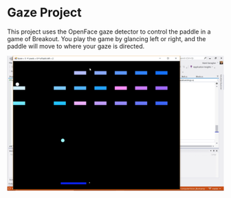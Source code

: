 # Gaze Project

This project uses the OpenFace gaze detector to control the paddle in a game of Breakout. You play the game by glancing
left or right, and the paddle will move to where your gaze is directed.

![Gaze App](gaze_app.png)
